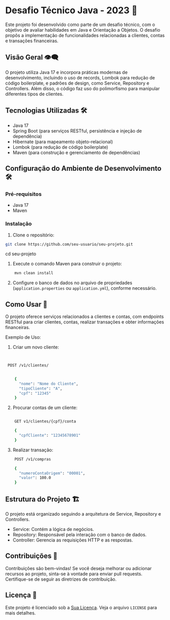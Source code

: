 # Desafio Técnico Java - 2023 🚀

Este projeto foi desenvolvido como parte de um desafio técnico, com o objetivo de avaliar habilidades em Java e Orientação a Objetos. O desafio propôs a implementação de funcionalidades relacionadas a clientes, contas e transações financeiras.

## Visão Geral 👁‍🗨

O projeto utiliza Java 17 e incorpora práticas modernas de desenvolvimento, incluindo o uso de records, Lombok para redução de código boilerplate, e padrões de design, como Service, Repository e Controllers. Além disso, o código faz uso do polimorfismo para manipular diferentes tipos de clientes.

## Tecnologias Utilizadas 🛠️

- Java 17
- Spring Boot (para serviços RESTful, persistência e injeção de dependência)
- Hibernate (para mapeamento objeto-relacional)
- Lombok (para redução de código boilerplate)
- Maven (para construção e gerenciamento de dependências)

## Configuração do Ambiente de Desenvolvimento 🛠️

### Pré-requisitos

- Java 17
- Maven

### Instalação

1. Clone o repositório:

```bash
git clone https://github.com/seu-usuario/seu-projeto.git
```
cd seu-projeto

1.  Execute o comando Maven para construir o projeto:

```bash
    mvn clean install
```


2.  Configure o banco de dados no arquivo de propriedades (`application.properties` ou `application.yml`), conforme necessário.

Como Usar 🚀
------------

O projeto oferece serviços relacionados a clientes e contas, com endpoints RESTful para criar clientes, contas, realizar transações e obter informações financeiras.

Exemplo de Uso:

1.  Criar um novo cliente:

   ```bash


    POST /v1/clientes/
```

```bash

    {
      "nome": "Nome do Cliente",
      "tipoCliente": "A",
      "cpf": "12345"
    }
```


2.  Procurar contas de um cliente:

```bash

    GET v1/clientes/{cpf}/conta

```

```bash
    {
      "cpfCliente": "12345678901"
    }
```

3.  Realizar transação:

```bash
    POST /v1/compras
```

```bash
    {
      "numeroContaOrigem": "00001",
      "valor": 100.0
    }
```

Estrutura do Projeto 🏗️
------------------------

O projeto está organizado seguindo a arquitetura de Service, Repository e Controllers.

-   Service: Contém a lógica de negócios.
-   Repository: Responsável pela interação com o banco de dados.
-   Controller: Gerencia as requisições HTTP e as respostas.

Contribuições 🤝
----------------

Contribuições são bem-vindas! Se você deseja melhorar ou adicionar recursos ao projeto, sinta-se à vontade para enviar pull requests. Certifique-se de seguir as diretrizes de contribuição.

Licença 📝
----------

Este projeto é licenciado sob a [Sua Licença](https://chat.openai.com/c/URL_DA_SUA_LICENCA). Veja o arquivo `LICENSE` para mais detalhes.
